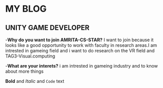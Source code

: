 # MY BLOG
## UNITY GAME DEVELOPER 

-**Why do you want to join AMRITA-CS-STAR?**
I want to join because it looks like a good opportunity to work with faculty in research areas.I am intrested in gameing field and i want to do research on the VR field and TAG3-Visual.computing

-**What are your interets?**
i am intrested in gameing industry and to know about more things

**Bold** and _Italic_ and `Code` text

